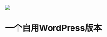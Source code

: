 <img src="https://wordpress.org/files/2024/04/wordpress-homepage-ogimage-202404.png" style="margin: auto 0">

# 一个自用WordPress版本